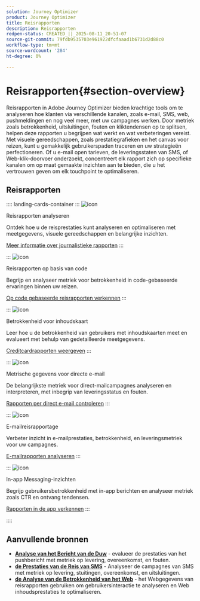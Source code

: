 ```yaml
---
solution: Journey Optimizer
product: Journey Optimizer
title: Reisrapporten
description: Reisrapporten
redpen-status: CREATED_||_2025-08-11_20-51-07
source-git-commit: 79fdb9535703e961922dfcfaaad1b6731d2d88c0
workflow-type: tm+mt
source-wordcount: '284'
ht-degree: 0%

---
```



# Reisrapporten{#section-overview}

Reisrapporten in Adobe Journey Optimizer bieden krachtige tools om te analyseren hoe klanten via verschillende kanalen, zoals e-mail, SMS, web, pushmeldingen en nog veel meer, met uw campagnes werken. Door metriek zoals betrokkenheid, uitsluitingen, fouten en kliktendensen op te splitsen, helpen deze rapporten u begrijpen wat werkt en wat verbeteringen vereist. Met visuele gereedschappen, zoals prestatiegrafieken en het canvas voor reizen, kunt u gemakkelijk gebruikerspaden traceren en uw strategieën perfectioneren. Of u e-mail open tarieven, de leveringsstaten van SMS, of Web-klik-doorvoer onderzoekt, concentreert elk rapport zich op specifieke kanalen om op maat gemaakte inzichten aan te bieden, die u het vertrouwen geven om elk touchpoint te optimaliseren.

## Reisrapporten

:::: landing-cards-container
:::
![icon](https://cdn.experienceleague.adobe.com/icons/chart-line.svg)

Reisrapporten analyseren

Ontdek hoe u de reisprestaties kunt analyseren en optimaliseren met meetgegevens, visuele gereedschappen en belangrijke inzichten.

[Meer informatie over journalistieke rapporten](../using/reports/journey-global-report-cja.md)
:::

:::
![icon](https://cdn.experienceleague.adobe.com/icons/code-branch.svg)

Reisrapporten op basis van code

Begrijp en analyseer metriek voor betrokkenheid in code-gebaseerde ervaringen binnen uw reizen.

[Op code gebaseerde reisrapporten verkennen](../using/reports/journey-global-report-cja-code.md)
:::

:::
![icon](https://cdn.experienceleague.adobe.com/icons/puzzle-piece.svg)

Betrokkenheid voor inhoudskaart

Leer hoe u de betrokkenheid van gebruikers met inhoudskaarten meet en evalueert met behulp van gedetailleerde meetgegevens.

[Creditcardrapporten weergeven](../using/reports/journey-global-report-cja-content.md)
:::

:::
![icon](https://cdn.experienceleague.adobe.com/icons/envelope.svg)

Metrische gegevens voor directe e-mail

De belangrijkste metriek voor direct-mailcampagnes analyseren en interpreteren, met inbegrip van leveringsstatus en fouten.

[Rapporten per direct e-mail controleren](../using/reports/journey-global-report-cja-direct.md)
:::

:::
![icon](https://cdn.experienceleague.adobe.com/icons/envelope-open.svg)

E-mailreisrapportage

Verbeter inzicht in e-mailprestaties, betrokkenheid, en leveringsmetriek voor uw campagnes.

[E-mailrapporten analyseren](../using/reports/journey-global-report-cja-email.md)
:::

:::
![icon](https://cdn.experienceleague.adobe.com/icons/mobile.svg)

In-app Messaging-inzichten

Begrijp gebruikersbetrokkenheid met in-app berichten en analyseer metriek zoals CTR en ontvang tendensen.

[Rapporten in de app verkennen](../using/reports/journey-global-report-cja-inapp.md)
:::

::::


## Aanvullende bronnen

- **[Analyse van het Bericht van de Duw](../using/reports/journey-global-report-cja-push.md)** - evalueer de prestaties van het pushbericht met metriek op levering, overeenkomst, en fouten.
- **[de Prestaties van de Reis van SMS](../using/reports/journey-global-report-cja-sms.md)** - Analyseer de campagnes van SMS met metriek op levering, stuitingen, overeenkomst, en uitsluitingen.
- **[de Analyse van de Betrokkenheid van het Web](../using/reports/journey-global-report-cja-web.md)** - het Webgegevens van reisrapporten gebruiken om gebruikersinteractie te analyseren en Web inhoudsprestaties te optimaliseren.
